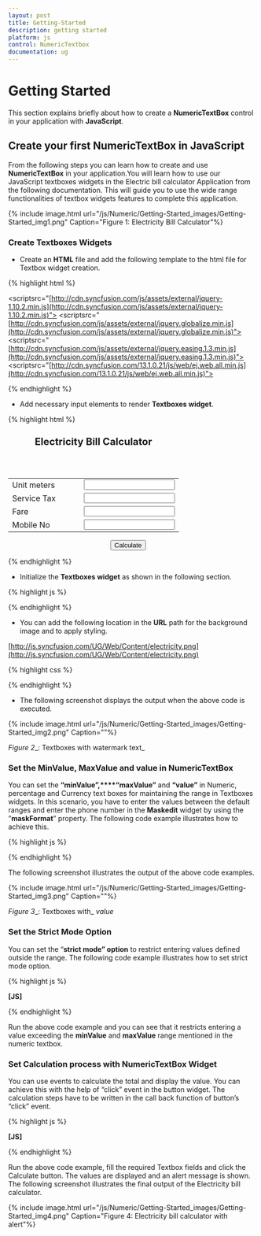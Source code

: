 ```yaml
---
layout: post
title: Getting-Started
description: getting started
platform: js
control: NumericTextbox
documentation: ug
---
```


# Getting Started

This section explains briefly about how to create a **NumericTextBox** control in your application with **JavaScript**.

## Create your first NumericTextBox in JavaScript

From the following steps you can learn how to create and use **NumericTextBox** in your application.You will learn how to use our JavaScript textboxes widgets in the Electric bill calculator Application from the following documentation. This will guide you to use the wide range functionalities of textbox widgets features to complete this application. 

{% include image.html url="/js/Numeric/Getting-Started_images/Getting-Started_img1.png" Caption="Figure 1: Electricity Bill Calculator"%}

### Create Textboxes Widgets

* Create an **HTML** file and add the following template to the html file for Textbox widget creation.

{% highlight html %}

<!DOCTYPE html>
<html>
<head>
<meta name="viewport" content="width=device-width, initial-scale=1.0" charset="utf-8"  />
    <!-- style sheet for default theme(flat azure) -->
<linkhref="[http://cdn.syncfusion.com/13.1.0.21/js/web/flat-azure/ej.web.all.min.css](http://cdn.syncfusion.com/13.1.0.21/js/web/flat-azure/ej.web.all.min.css)"rel="stylesheet"/>

 <!--scripts-->
<scriptsrc="[http://cdn.syncfusion.com/js/assets/external/jquery-1.10.2.min.js](http://cdn.syncfusion.com/js/assets/external/jquery-1.10.2.min.js)"></script>
<scriptsrc="[http://cdn.syncfusion.com/js/assets/external/jquery.globalize.min.js](http://cdn.syncfusion.com/js/assets/external/jquery.globalize.min.js)"></script>
<scriptsrc="[http://cdn.syncfusion.com/js/assets/external/jquery.easing.1.3.min.js](http://cdn.syncfusion.com/js/assets/external/jquery.easing.1.3.min.js)"></script>
<scriptsrc="[http://cdn.syncfusion.com/13.1.0.21/js/web/ej.web.all.min.js](http://cdn.syncfusion.com/13.1.0.21/js/web/ej.web.all.min.js)"> </script>
</head>
<body>
    <!--adds Textboxes elements here -->
</body>
</html>


{% endhighlight %}

* Add necessary input elements to render **Textboxes widget**.



{% highlight html %}


<div class="ele-icon"></div>
<div class="ele-txt" style="">Electricity Bill Calculator</div>
<br />
<table class="editors">
     <tbody>
         <tr>
           <td>
              <label>Unit meters</label>
           </td>
           <td>
              <input id="unitmcalc" type="text" />
           </td>
        </tr>
        <tr>
            <td>
               <label>Service Tax</label>
            </td>
            <td>
                <input id="servTax" type="text" />
            </td>
        </tr>
        <tr>
             <td>
               <label>Fare</label>
            </td>
            <td>
                <input id="amountperum" type="text" />
            </td>
        </tr>
        <tr>
            <td>
               <label>Mobile No</label>
            </td>
            <td>
               <input id="mobiNo" type="text" />
            </td>
       </tr>
     </tbody>
</table>
  <div class="paybill">
      <button class="e-btn" id="cbill">Calculate</button>
  </div>



{% endhighlight %}



* Initialize the **Textboxes widget** as shown in the following section.

{% highlight js %}


<script type="text/javascript">

// Declares Necessary variable creation 
          var kmcalc, servtax, amuntperkm;
          $(function () {
              // document ready
       // simple Numeric creation
              $("#unitmcalc").ejNumericTextbox({
                watermarkText: "Units" // set watermark in numeric
               });
              // simple Percentage creation
              $("#servTax").ejPercentageTextbox({
                  watermarkText: "Service Tax" // sets watermark in percentage
              });
               // simple Currency creation
              $("#amountperum").ejCurrencyTextbox({
                  watermarkText: "Amount per unit" // sets watermark in currency                       
              });
              // simple MaskEdit creation
              $("#mobiNo").ejMaskEdit({
                  watermarkText: "Mobile No" // sets watermark in maskedit
              });

              // simple Button creation
              $("#cbill").ejButton({
                width: "100px",
                height: "30px",
                contentType: "textandimage",
                prefixIcon: "e-calender"
            });
          });
    </script>


{% endhighlight %}



* You can add the following location in the **URL** path for the background image and to apply styling. 

[http://js.syncfusion.com/UG/Web/Content/electricity.png](http://js.syncfusion.com/UG/Web/Content/electricity.png)



{% highlight css %}


<style type="text/css" class="cssStyles">

         .ele-icon
        {
            display: inline-block;
background-image:     url([http://js.syncfusion.com/UG/Web/Content/electricity.png](http://js.syncfusion.com/UG/Web/Content/electricity.png));
            background-repeat: no-repeat;
            background-size: contain;
            height: 50px;
            width: 50px;
        }
        .ele-txt
        {
            display: inline-block;
            font-size: 20px;
            font-weight: bolder;
            height: 50px;
            position: relative;
            text-align: center;
            top: -20px;
        }
        .editors
        {
            max-width: 400px;
        }
        .paybill
        {
            margin-left: 208px;
            margin-top: 15px;
        }
        .editors label
        {
            display: block;
            width: 130px;
        }

</style>



{% endhighlight %}



* The following screenshot displays the output when the above code is executed. 

{% include image.html url="/js/Numeric/Getting-Started_images/Getting-Started_img2.png" Caption=""%}

_Figure_ _2__: Textboxes with watermark text_

### Set the MinValue, MaxValue and value in NumericTextBox

You can set the **“minValue”,****“maxValue”** and **“value”** in Numeric, percentage and Currency text boxes for maintaining the range in Textboxes widgets. In this scenario, you have to enter the values between the default ranges and enter the phone number in the **Maskedit** widget by using the ”**maskFormat**” property. The following code example illustrates how to achieve this.

{% highlight js %}


<script type="text/javascript">
      // Declares the Necessary variable creation 
          var kmcalc, servtax, amuntperkm;
          $(function () {
              // document ready
       // simple Numeric creation
              $("#unitmcalc").ejNumericTextbox({
                watermarkText: "Units", // sets watermark in numeric
**value: 35,** // sets value in the numeric
**minValue: 1,** // sets min value for range 
                **maxValue: 10000** // sets max value for range
            });
              // simple Percentage creation
              $("#servTax").ejPercentageTextbox({
                watermarkText: " Service Tax", // sets watermark in percentage
**value: 3,** // sets value by default 
**minValue: 5,** // sets min value for calculation
**maxValue: 100**// sets max value for calculation
            });
              // simple Currency creation
              $("#amountperum").ejCurrencyTextbox({
                watermarkText: " Amount per unit", //sets watermark in currency
**value: 55,** // sets value by default
**minValue: 5,** // sets min value for amount
**maxValue: 55**// sets max value for amount
            });
              // simple MaskEdit creation
              $("#mobiNo").ejMaskEdit({
                 watermarkText: "Mobile No", // sets watermark in maskedit
**maskFormat: "99-999-99999"**// sets the mask format in maskedit
            });
              // simple Button creation
              $("#cbill").ejButton({
                width: "100px",
                height: "30px",
                contentType: "textandimage",
                prefixIcon: "e-calender"
            });
          });
    </script>


{% endhighlight %}



The following screenshot illustrates the output of the above code examples.



{% include image.html url="/js/Numeric/Getting-Started_images/Getting-Started_img3.png" Caption=""%}

_Figure_ _3__: Textboxes with_ _value_

### Set the Strict Mode Option

You can set the “**strict mode” option** to restrict entering values defined outside the range. The following code example illustrates how to set strict mode option. 

{% highlight js %}

**[JS]**

<script type="text/javascript">
   // Declares Necessary variable creation 
          var kmcalc, servtax, amuntperkm;
          $(function () {
       // simple Numeric creation
              $("#unitmcalc").ejNumericTextbox({
                watermarkText: "Units", // sets watermark in numeric
                value: 35, // sets value in the numeric
                minValue: 1, // sets min value for range 
                maxValue: 10000, // sets max value for range
**enableStrictMode:true** // sets strict mode to True will set the value 
            });
              // simple Percentage creation
              $("#servTax").ejPercentageTextbox({
                watermarkText: " Service Tax", // sets watermark in percentage
                value: 3, // sets value by default 
                minValue: 5, // sets min value for calculation
                maxValue: 100// sets max value for calculation
            });
              // simple Currency creation
              $("#amountperum").ejCurrencyTextbox({
                watermarkText: " Amount per unit", // sets watermark in currency
                value: 55, // sets value by default
                minValue: 5, // sets min value for amount
                maxValue: 55// sets max value for amount
            });
              // simple MaskEdit creation
              $("#mobiNo").ejMaskEdit({
                watermarkText: "Mobile No", // sets watermark in Maskedit
                maskFormat: "99-999-99999"// sets the mask format
            });
              // Simple Button creation
              $("#cbill").ejButton({
                width: "100px",
                height: "30px",
                contentType: "textandimage",
                prefixIcon: "e-calender"
            });
          });
</script>


{% endhighlight %}



Run the above code example and you can see that it restricts entering a value exceeding the **minValue** and **maxValue** range mentioned in the numeric textbox. 

### Set Calculation process with NumericTextBox Widget

You can use events to calculate the total and display the value. You can achieve this with the help of “click” event in the button widget. The calculation steps have to be written in the call back function of button’s “click” event.

{% highlight js %}

**[JS]**

<script type="text/javascript">
   // Declares Necessary variable creation 
          var kmcalc, servtax, amuntperkm;
          $(function () {
               // Refers to the Textboxes customization section
              // Simple Button creation
              $("#cbill").ejButton({
**click: "calculateBill",**
****width: "100px",
                height: "30px",
                contentType: "textandimage",
                prefixIcon: "e-calender"
            });
            umcalc = $("#unitmcalc").data("ejNumericTextbox");// Object of Numeric 
            servtax = $("#servTax").data("ejPercentageTextbox");// Object of Perentage
            amuntperkm = $("#amountperum").data("ejCurrencyTextbox"); // Object of Currency
            cusmob = $("#mobiNo").data("ejMaskEdit"); // Object of MaskEdit
          });
        // Simple Bill amount calculation.
        function calculateBill() {
            // This is used to calculate the Net amount
            var netamunt = umcalc.model.value * amuntperkm.model.value;
            // This is used to calculate the service tax amount
            var sTax = (netamunt * servtax.model.value) / 100;
            // This shows the calculated amount for the units
            alert("The amount $" + (netamunt + sTax) + " has been sent as message to " + cusmob.model.value + ".");
        }
</script>



{% endhighlight %}

Run the above code example, fill the required Textbox fields and click the Calculate button. The values are displayed and an alert message is shown. The following screenshot illustrates the final output of the Electricity bill calculator. 

{% include image.html url="/js/Numeric/Getting-Started_images/Getting-Started_img4.png" Caption="Figure 4: Electricity bill calculator with alert"%}

